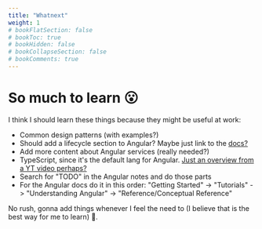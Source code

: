 ```yaml
---
title: "Whatnext"
weight: 1
# bookFlatSection: false
# bookToc: true
# bookHidden: false
# bookCollapseSection: false
# bookComments: true
---
```

# So much to learn 😮
I think I should learn these things because they might be useful at work:

* Common design patterns (with examples?)
* Should add a lifecycle section to Angular? Maybe just link to the [docs?](https://angular.io/guide/lifecycle-hooks)
* Add more content about Angular services (really needed?)
* TypeScript, since it's the default lang for Angular. [Just an overview from a YT video perhaps?](https://www.youtube.com/watch?v=BCg4U1FzODs)
* Search for "TODO" in the Angular notes and do those parts
* For the Angular docs do it in this order: "Getting Started" -> "Tutorials" -> "Understanding Angular" -> "Reference/Conceptual Reference"

No rush, gonna add things whenever I feel the need to (I believe that is the best way for me to learn) 🍃.
